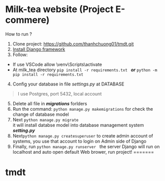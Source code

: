# Milk-tea website (Project E-commere)

How to run ?

1. Clone project: https://github.com/thanhchuong01/tmdt.git
2. [Install Django framework](https://docs.djangoproject.com/en/4.2/topics/install/)
3. Follow: 
  - If use VSCode allow \venv\Scripts\activate 
  - At milk_tea directory 
  ```pip install -r requirements.txt ```
   ***or*** ```python -m pip install -r requirements.txt```  
 4. Config your database in file _settings.py_  at DATABASE
   > I use Postgres, port 5432, local account
 5. Delete all file in ***migrations*** forlders
 6. Run the command: ```python manage.py makemigrations``` 
for check the change of database model
 7. Next ```python manage.py migrate``` <br> it will install databse model into database management system ***setting.py***
 8. Next```python manage.py createsuperuser``` 
to create admin account of systems, you use that account to login on Admin side of Django 
9. Finally, run ```python manage.py runserver ```
the server Django will run on localhost and auto open default Web brower, run project! 
=======
# tmdt

